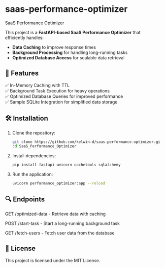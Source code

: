 # saas-performance-optimizer
SaaS Performance Optimizer

This project is a **FastAPI-based SaaS Performance Optimizer** that efficiently handles:

- **Data Caching** to improve response times
- **Background Processing** for handling long-running tasks
- **Optimized Database Access** for scalable data retrieval

## 🚀 Features
✅ In-Memory Caching with TTL  
✅ Background Task Execution for heavy operations  
✅ Optimized Database Queries for improved performance  
✅ Sample SQLite Integration for simplified data storage  

## 🛠️ Installation
1. Clone the repository:
   ```bash
   git clone https://github.com/kelwin-d/saas-performance-optimizer.git
   cd SaaS_Performance_Optimizer

2. Install dependencies:
   ```bash
   pip install fastapi uvicorn cachetools sqlalchemy

3. Run the application:
   ```bash
   uvicorn performance_optimizer:app --reload

## 🔍 Endpoints
GET /optimized-data - Retrieve data with caching

POST /start-task - Start a long-running background task

GET /fetch-users - Fetch user data from the database

## 📄 License
This project is licensed under the MIT License.
